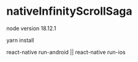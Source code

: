 # nativeInfinityScrollSaga

node version 18.12.1	

yarn install


react-native run-android || react-native run-ios
